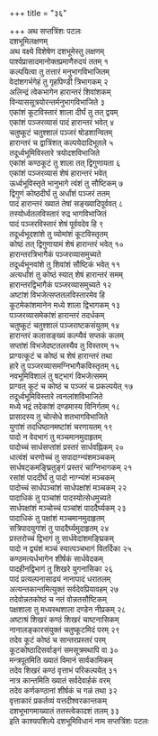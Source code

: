 +++
title = "३६"

+++
अथ सप्तत्रिंशः पटलः  
दशभूमिलक्षणम्  
अथ वक्ष्ये विशेषेण दशभूमेस्तु लक्षणम्  
पार्श्वप्रासादमानोक्तप्रमाणैरुदयं ततम् १  
कल्पयित्वा तु तत्तारं मनुभागविभाजितम्  
वेदांशगर्भगेहं तु गृहपिण्डी त्रिभागकम् २  
अलिन्द्रं त्वेकभागेन हारान्तरं शिवांशकम्  
विन्याससूत्रयोरन्तर्मनुभागविभाजिते ३  
एकांशं कूटविस्तारं शाला दीर्घं तु तत् द्वयम्  
एकांशं पञ्जरव्यासं पादं हारान्तरं भवेत् ४  
चतुष्कूटं चतुश्शालं पञ्जरं षोडशान्वितम्  
हारान्तरं च द्वात्रिंशत् कल्पयेदादिभूतले ५  
तदूर्ध्वभूमिविस्तारे त्रयोदशविभाजिते  
एकांशं कण्ठकूटं तु शाला तत् द्विगुणायता ६  
एकांशं पञ्जरव्यासं शेषं हारान्तरं भवेत्  
ऊर्ध्वभूविस्तृते भानुभागे त्वंशं तु सौष्टिकम् ७  
द्विगुणं कोष्ठदीर्घं तु अर्धांशं पञ्जरं ततम्  
पादं हारान्तरं ख्यातं तेषां सङ्ख्यादिपूर्ववत् ८  
तस्योर्ध्वतलविस्तारं रुद्र भागविभाजितं  
पादं पञ्जरविस्तारं शेषं पूर्ववदेव हि ९  
तदूर्ध्वभूदशांशे तु व्योमांशं कूटविस्तृतम्  
कोष्ठं तत् द्विगुणायामं शेषं हारान्तरं भवेत् १०  
हारान्तरत्रिभागैकं पञ्जरव्यासमुच्यते  
तदूर्ध्वभूनवांशे तु शिवांशं सौष्टिकं भवेत् ११  
अत्यर्धांशं तु कोष्ठं स्यात् शेषं हारान्तरं समम्  
हारान्तरद्विभागैकं पञ्जरव्यासमुच्यते १२  
अष्टांशं विभजेत्सप्ततलविस्तारमेव हि  
कूटमेकांशमानेन मध्ये शाला द्विभागकम् १३  
पञ्जरव्यासमेकांशं हारान्तरं तदर्धकम्  
चतुष्कूटं चतुश्शालं पञ्जराष्टकसंयुतम् १४  
हारान्तरं कलासङ्ख्यं कल्प्यैवं सप्तकं कलम्  
सप्तांशं विभजेदष्टतलस्यैव तु विस्तरम् १५  
प्राग्वत्कूटं च कोष्ठं च शेषं हारान्तरं तथा  
हारे तु पञ्जरव्यासमग्निभागैकविस्तृतम् १६  
नवभूमिविशालं तु षट्भागं विभजेत्समम्  
प्राग्वत् कूटं च कोष्ठं च पञ्जरं च प्रकल्पयेत् १७  
तदूर्ध्वभूमिविस्तारे त्वनलांशविभाजिते  
मध्ये भद्रं तदेकांशं दण्डमास्य विनिर्गतम् १८  
प्रासादस्य तु चोत्सेधे शतभागविभाजिते  
युगांशं तदधिष्ठानमष्टांशं चरणायतम् १९  
पादो न वेदभागं तु मञ्चमानमुदाहृतम्  
पादोच्चं सार्धसप्तांशं प्रस्तरं सार्धवह्निकम् २०  
धात्वंशं चरणोच्चं तु सपादाग्न्यंशमञ्चकम्  
सार्धषट्कमङ्घ्रितुङ्गं प्रस्तरं चाग्निभागकम् २१  
रसांशं पाददीर्घं तु पादो नाग्न्यंशं मञ्चकम्  
पादोच्चं सार्धपञ्चांशं सार्धपक्षांशं मञ्चकम् २२  
पादाधिकं तु पञ्चांशं पादस्योत्सेधमुच्यते  
सार्धपक्षांशं मञ्चोच्चं पञ्चांशं पाददैर्घ्यकम् २३  
पादाधिकं तु पक्षांशं मञ्चमानमुदाहृतम्  
सत्रिपादयुगांशं तु पाददैर्घ्यमुदाहृतम् २४  
प्रस्तरोच्चं द्विभागं तु सार्धवेदांशमङ्घ्रिकम्  
पादो न द्व्यंशं मञ्चं स्यात्पञ्चभागं वितर्दिका २५  
कण्ठमत्यर्धभागेन शीर्षकं सार्धवेदकम्  
पादहीनद्विभागं तु शिखरे युगनासिका २६  
पादं प्रत्यल्पनासाढ्यं नानापादं धरातलम्  
अत्यन्तकान्तमित्युक्तं सर्वदेवप्रियावहम् २७  
तदेवोन्नतकोष्ठं च नतं वोन्नतसौष्टिकम्  
पक्षशाला तु मध्यस्थशाला दण्डेन नीप्रकम् २८  
अष्टाश्रं शिखरं कण्ठं शिखरं चाष्टनासिकम्  
नानालङ्कारसंयुक्तं चतुष्कूटमिदं परम् २९  
तदेव कूटं कोष्ठं च सान्तरप्रस्तरं परम्  
कूटकोष्ठादिसर्वाङ्गं समसूत्रमथापि वा ३०  
मन्त्रपूतमिति ख्यातं विमानं सार्वकामिकम्  
तदेव शिखरं कण्ठं वृत्ताभं परिकल्पयेत् ३१  
नात्र कान्तमिति ख्यातं सर्वदेवार्हकं वरम्  
तदेव कर्णकण्ठानां शीर्षकं च गळं तथा ३२  
वृत्ताकारं प्रकर्तव्यं यत्तदीश्वरकान्तकम्  
दशभूभागमाख्यातं ततस्त्वेकादशं तलम् ३३  
इति काश्यपशिल्पे दशभूमिविधानं नाम सप्तत्रिंशः पटलः  
   
